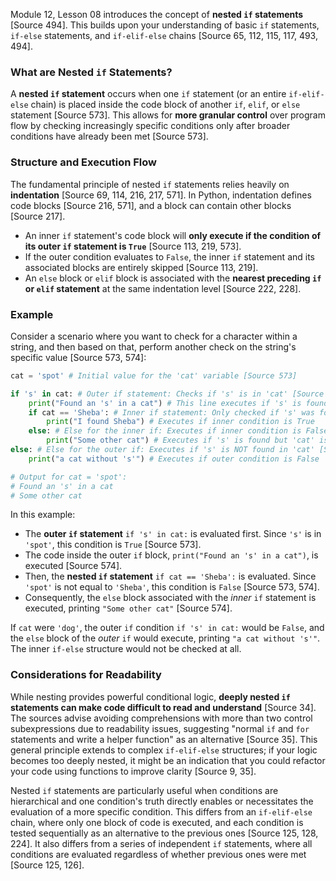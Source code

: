 Module 12, Lesson 08 introduces the concept of **nested `if` statements** [Source 494]. This builds upon your understanding of basic `if` statements, `if-else` statements, and `if-elif-else` chains [Source 65, 112, 115, 117, 493, 494].

### What are Nested `if` Statements?
A **nested `if` statement** occurs when one `if` statement (or an entire `if-elif-else` chain) is placed inside the code block of another `if`, `elif`, or `else` statement [Source 573]. This allows for **more granular control** over program flow by checking increasingly specific conditions only after broader conditions have already been met [Source 573].

### Structure and Execution Flow
The fundamental principle of nested `if` statements relies heavily on **indentation** [Source 69, 114, 216, 217, 571]. In Python, indentation defines code blocks [Source 216, 571], and a block can contain other blocks [Source 217].
*   An inner `if` statement's code block will **only execute if the condition of its outer `if` statement is `True`** [Source 113, 219, 573].
*   If the outer condition evaluates to `False`, the inner `if` statement and its associated blocks are entirely skipped [Source 113, 219].
*   An `else` block or `elif` block is associated with the **nearest preceding `if` or `elif` statement** at the same indentation level [Source 222, 228].

### Example
Consider a scenario where you want to check for a character within a string, and then based on that, perform another check on the string's specific value [Source 573, 574]:

```python
cat = 'spot' # Initial value for the 'cat' variable [Source 573]

if 's' in cat: # Outer if statement: Checks if 's' is in 'cat' [Source 573]
    print("Found an 's' in a cat") # This line executes if 's' is found [Source 574]
    if cat == 'Sheba': # Inner if statement: Only checked if 's' was found [Source 573]
        print("I found Sheba") # Executes if inner condition is True
    else: # Else for the inner if: Executes if inner condition is False [Source 574]
        print("Some other cat") # Executes if 's' is found but 'cat' is not 'Sheba'
else: # Else for the outer if: Executes if 's' is NOT found in 'cat' [Source 574]
    print("a cat without 's'") # Executes if outer condition is False

# Output for cat = 'spot':
# Found an 's' in a cat
# Some other cat
```
In this example:
*   The **outer `if` statement** `if 's' in cat:` is evaluated first. Since `'s'` is in `'spot'`, this condition is `True` [Source 573].
*   The code inside the outer `if` block, `print("Found an 's' in a cat")`, is executed [Source 574].
*   Then, the **nested `if` statement** `if cat == 'Sheba':` is evaluated. Since `'spot'` is not equal to `'Sheba'`, this condition is `False` [Source 573, 574].
*   Consequently, the `else` block associated with the *inner* `if` statement is executed, printing `"Some other cat"` [Source 574].

If `cat` were `'dog'`, the outer `if` condition `if 's' in cat:` would be `False`, and the `else` block of the *outer* `if` would execute, printing `"a cat without 's'"`. The inner `if-else` structure would not be checked at all.

### Considerations for Readability
While nesting provides powerful conditional logic, **deeply nested `if` statements can make code difficult to read and understand** [Source 34]. The sources advise avoiding comprehensions with more than two control subexpressions due to readability issues, suggesting "normal `if` and `for` statements and write a helper function" as an alternative [Source 35]. This general principle extends to complex `if-elif-else` structures; if your logic becomes too deeply nested, it might be an indication that you could refactor your code using functions to improve clarity [Source 9, 35].

Nested `if` statements are particularly useful when conditions are hierarchical and one condition's truth directly enables or necessitates the evaluation of a more specific condition. This differs from an `if-elif-else` chain, where only one block of code is executed, and each condition is tested sequentially as an alternative to the previous ones [Source 125, 128, 224]. It also differs from a series of independent `if` statements, where all conditions are evaluated regardless of whether previous ones were met [Source 125, 126].